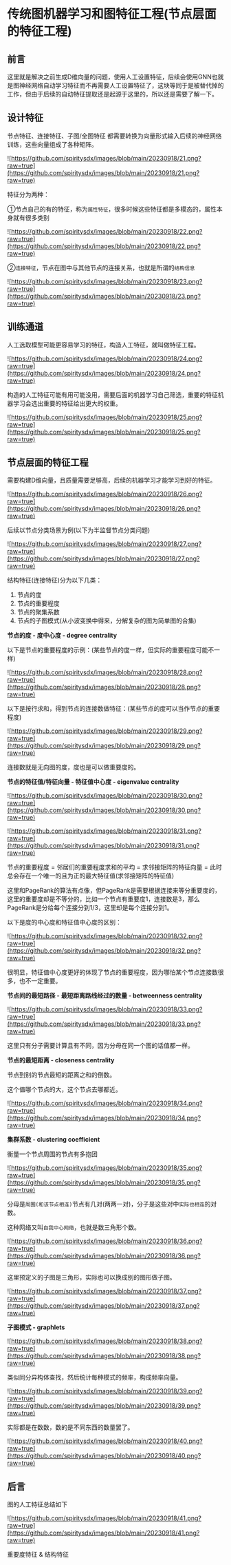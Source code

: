 # 传统图机器学习和图特征工程(节点层面的特征工程)


## 前言

这里就是解决之前生成D维向量的问题，使用人工设置特征，后续会使用GNN也就是图神经网络自动学习特征而不再需要人工设置特征了，这块等同于是被替代掉的工作，但由于后续的自动特征提取还是起源于这里的，所以还是需要了解一下。

## 设计特征

节点特征、连接特征、子图/全图特征 都需要转换为向量形式输入后续的神经网络训练，这些向量组成了各种矩阵。

![https://github.com/spiritysdx/images/blob/main/20230918/21.png?raw=true](https://github.com/spiritysdx/images/blob/main/20230918/21.png?raw=true)

特征分为两种：

①节点自己的有的特征，称为```属性特征```，很多时候这些特征都是多模态的，属性本身就有很多类别

![https://github.com/spiritysdx/images/blob/main/20230918/22.png?raw=true](https://github.com/spiritysdx/images/blob/main/20230918/22.png?raw=true)

②```连接特征```，节点在图中与其他节点的连接关系，也就是所谓的```结构信息```

![https://github.com/spiritysdx/images/blob/main/20230918/23.png?raw=true](https://github.com/spiritysdx/images/blob/main/20230918/23.png?raw=true)

## 训练通道

人工选取模型可能更容易学习的特征，构造人工特征，就叫做特征工程。

![https://github.com/spiritysdx/images/blob/main/20230918/24.png?raw=true](https://github.com/spiritysdx/images/blob/main/20230918/24.png?raw=true)

构造的人工特征可能有用可能没用，需要后面的机器学习自己筛选，重要的特征机器学习会选出重要的特征给出更大的权重。

![https://github.com/spiritysdx/images/blob/main/20230918/25.png?raw=true](https://github.com/spiritysdx/images/blob/main/20230918/25.png?raw=true)

## 节点层面的特征工程

需要构建D维向量，且质量需要足够高，后续的机器学习才能学习到好的特征。

![https://github.com/spiritysdx/images/blob/main/20230918/26.png?raw=true](https://github.com/spiritysdx/images/blob/main/20230918/26.png?raw=true)

后续以节点分类场景为例(以下为半监督节点分类问题)

![https://github.com/spiritysdx/images/blob/main/20230918/27.png?raw=true](https://github.com/spiritysdx/images/blob/main/20230918/27.png?raw=true)

结构特征(连接特征)分为以下几类：

1. 节点的度
2. 节点的重要程度
3. 节点的聚集系数
4. 节点的子图模式(从小波变换中得来，分解复杂的图为简单图的合集)

**节点的度 - 度中心度 - degree centrality**

以下是节点的重要程度的示例：(某些节点的度一样，但实际的重要程度可能不一样)

![https://github.com/spiritysdx/images/blob/main/20230918/28.png?raw=true](https://github.com/spiritysdx/images/blob/main/20230918/28.png?raw=true)

以下是按行求和，得到节点的连接数做特征：(某些节点的度可以当作节点的重要程度)

![https://github.com/spiritysdx/images/blob/main/20230918/29.png?raw=true](https://github.com/spiritysdx/images/blob/main/20230918/29.png?raw=true)

连接数就是无向图的度，度也是可以做重要度的。

**节点的特征值/特征向量 - 特征值中心度 - eigenvalue centrality**

![https://github.com/spiritysdx/images/blob/main/20230918/30.png?raw=true](https://github.com/spiritysdx/images/blob/main/20230918/30.png?raw=true)

![https://github.com/spiritysdx/images/blob/main/20230918/31.png?raw=true](https://github.com/spiritysdx/images/blob/main/20230918/31.png?raw=true)

节点的重要程度 = 邻居们的重要程度求和的平均 = 求邻接矩阵的特征向量 = 此时总会存在一个唯一的且为正的最大特征值(求邻接矩阵的特征值)

这里和PageRank的算法有点像，但PageRank是需要根据连接来等分重要度的，这里的重要度却是不等分的，比如一个节点有重要度1，连接数是3，那么PageRank是分给每个连接分到1/3，这里却是每个连接分到1。

以下是度的中心度和特征值中心度的区别：

![https://github.com/spiritysdx/images/blob/main/20230918/32.png?raw=true](https://github.com/spiritysdx/images/blob/main/20230918/32.png?raw=true)

很明显，特征值中心度更好的体现了节点的重要程度，因为哪怕某个节点连接数很多，也不一定重要。

**节点间的最短路径 - 最短距离路线经过的数量 - betweenness centrality**

![https://github.com/spiritysdx/images/blob/main/20230918/33.png?raw=true](https://github.com/spiritysdx/images/blob/main/20230918/33.png?raw=true)

这里只有分子需要计算且有不同，因为分母在同一个图的话值都一样。

**节点的最短距离 - closeness centrality**

节点到别的节点最短的距离之和的倒数。

这个值哪个节点的大，这个节点去哪都近。

![https://github.com/spiritysdx/images/blob/main/20230918/34.png?raw=true](https://github.com/spiritysdx/images/blob/main/20230918/34.png?raw=true)

**集群系数 - clustering coefficient**

衡量一个节点周围的节点有多抱团

![https://github.com/spiritysdx/images/blob/main/20230918/35.png?raw=true](https://github.com/spiritysdx/images/blob/main/20230918/35.png?raw=true)

分母是```周围(和该节点相连)```节点有几对(两两一对)，分子是这些对中```实际也相连```的对数。

这种网络又叫```自我中心网络```，也就是数三角形个数。

![https://github.com/spiritysdx/images/blob/main/20230918/36.png?raw=true](https://github.com/spiritysdx/images/blob/main/20230918/36.png?raw=true)

这里预定义的子图是三角形，实际也可以换成别的图形做子图。

![https://github.com/spiritysdx/images/blob/main/20230918/37.png?raw=true](https://github.com/spiritysdx/images/blob/main/20230918/37.png?raw=true)

**子图模式 - graphlets**

![https://github.com/spiritysdx/images/blob/main/20230918/38.png?raw=true](https://github.com/spiritysdx/images/blob/main/20230918/38.png?raw=true)

类似同分异构体查找，然后统计每种模式的频率，构成频率向量。

![https://github.com/spiritysdx/images/blob/main/20230918/39.png?raw=true](https://github.com/spiritysdx/images/blob/main/20230918/39.png?raw=true)

实际都是在数数，数的是不同东西的数量罢了。

![https://github.com/spiritysdx/images/blob/main/20230918/40.png?raw=true](https://github.com/spiritysdx/images/blob/main/20230918/40.png?raw=true)

## 后言

图的人工特征总结如下

![https://github.com/spiritysdx/images/blob/main/20230918/41.png?raw=true](https://github.com/spiritysdx/images/blob/main/20230918/41.png?raw=true)

重要度特征 & 结构特征

